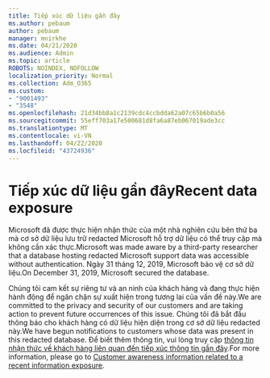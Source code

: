 ```yaml
---
title: Tiếp xúc dữ liệu gần đây
ms.author: pebaum
author: pebaum
manager: mnirkhe
ms.date: 04/21/2020
ms.audience: Admin
ms.topic: article
ROBOTS: NOINDEX, NOFOLLOW
localization_priority: Normal
ms.collection: Adm_O365
ms.custom:
- "9001493"
- "3548"
ms.openlocfilehash: 21d34bb8a1c2139cdc4ccbdda62a07c65b6b0a56
ms.sourcegitcommit: 55eff703a17e500681d8fa6a87eb067019ade3cc
ms.translationtype: MT
ms.contentlocale: vi-VN
ms.lasthandoff: 04/22/2020
ms.locfileid: "43724936"
---
```

# <a name="recent-data-exposure"></a><span data-ttu-id="59cb1-102">Tiếp xúc dữ liệu gần đây</span><span class="sxs-lookup"><span data-stu-id="59cb1-102">Recent data exposure</span></span>

<span data-ttu-id="59cb1-103">Microsoft đã được thực hiện nhận thức của một nhà nghiên cứu bên thứ ba mà cơ sở dữ liệu lưu trữ redacted Microsoft hỗ trợ dữ liệu có thể truy cập mà không cần xác thực.</span><span class="sxs-lookup"><span data-stu-id="59cb1-103">Microsoft was made aware by a third-party researcher that a database hosting redacted Microsoft support data was accessible without authentication.</span></span> <span data-ttu-id="59cb1-104">Ngày 31 tháng 12, 2019, Microsoft bảo vệ cơ sở dữ liệu.</span><span class="sxs-lookup"><span data-stu-id="59cb1-104">On December 31, 2019, Microsoft secured the database.</span></span>

<span data-ttu-id="59cb1-105">Chúng tôi cam kết sự riêng tư và an ninh của khách hàng và đang thực hiện hành động để ngăn chặn sự xuất hiện trong tương lai của vấn đề này.</span><span class="sxs-lookup"><span data-stu-id="59cb1-105">We are committed to the privacy and security of our customers and are taking action to prevent future occurrences of this issue.</span></span> <span data-ttu-id="59cb1-106">Chúng tôi đã bắt đầu thông báo cho khách hàng có dữ liệu hiện diện trong cơ sở dữ liệu redacted này.</span><span class="sxs-lookup"><span data-stu-id="59cb1-106">We have begun notifications to customers whose data was present in this redacted database.</span></span> <span data-ttu-id="59cb1-107">Để biết thêm thông tin, vui lòng truy cập [thông tin nhận thức về khách hàng liên quan đến tiếp xúc thông tin gần đây](https://aka.ms/privacyinfo).</span><span class="sxs-lookup"><span data-stu-id="59cb1-107">For more information, please go to [Customer awareness information related to a recent information exposure](https://aka.ms/privacyinfo).</span></span>
